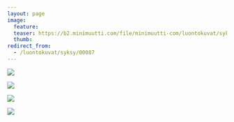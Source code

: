 ```yaml
---
layout: page
image:
  feature:
  teaser: https://b2.minimuutti.com/file/minimuutti-com/luontokuvat/syksy/3/DS39059-245px.jpg
  thumb:
redirect_from:
  - /luontokuvat/syksy/00087
---
```


[![](https://b2.minimuutti.com/file/minimuutti-com/luontokuvat/syksy/3/DS39146-800px.jpg)](https://dl.dropboxusercontent.com/sh/ea1wtnz7z734o12/AACFOmDvnerhWC-cduE6DulFa/luontokuvat/syksy/3/DS39146.jpg)

[![](https://b2.minimuutti.com/file/minimuutti-com/luontokuvat/syksy/3/DS39127-800px.jpg)](https://dl.dropboxusercontent.com/sh/ea1wtnz7z734o12/AACnDkLHIp9_OFKZaRsLDB0Ya/luontokuvat/syksy/3/DS39127.jpg)

[![](https://b2.minimuutti.com/file/minimuutti-com/luontokuvat/syksy/3/DS39059-800px.jpg)](https://dl.dropboxusercontent.com/sh/ea1wtnz7z734o12/AADOZcj-UWMX2hIMeDCb19toa/luontokuvat/syksy/3/DS39059.jpg)

[![](https://b2.minimuutti.com/file/minimuutti-com/luontokuvat/syksy/3/DS39057-800px.jpg)](https://dl.dropboxusercontent.com/sh/ea1wtnz7z734o12/AAB84n4C2PSZ_ssrl6re4-Hna/luontokuvat/syksy/3/DS39057.jpg)
